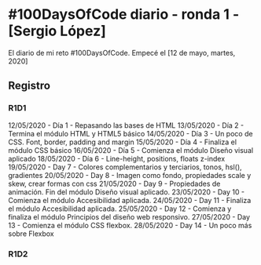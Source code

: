 # #100DaysOfCode diario - ronda 1 - [Sergio López]

El diario de mi reto #100DaysOfCode. Empecé el [12 de mayo, martes, 2020]

## Registro

### R1D1

12/05/2020 - Día 1 - Repasando las bases de HTML
13/05/2020 - Día 2 - Termina el módulo HTML y HTML5 básico
14/05/2020 - Día 3 - Un poco de CSS. Font, border, padding and margin
15/05/2020 - Día 4 - Finaliza el módulo CSS básico
16/05/2020 - Día 5 - Comienza el módulo Diseño visual aplicado
18/05/2020 - Día 6 - Line-height, positions, floats z-index
19/05/2020 - Day 7 - Colores complementarios y terciarios, tonos, hsl(), gradientes
20/05/2020 - Day 8 - Imagen como fondo, propiedades scale y skew, crear formas con css
21/05/2020 - Day 9 - Propiedades de animación. Fin del módulo Diseño visual aplicado.
23/05/2020 - Day 10 - Comienza el módulo Accesibilidad aplicada.
24/05/2020 - Day 11 - Finaliza el módulo Accesibilidad aplicada.
25/05/2020 - Day 12 - Comienza y finaliza el módulo Principios del diseño web responsivo.
27/05/2020 - Day 13 - Comienza el módulo CSS flexbox.
28/05/2020 - Day 14 - Un poco más sobre Flexbox

### R1D2
